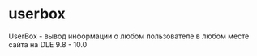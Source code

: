 userbox
=======

UserBox - вывод информации о любом пользователе в любом месте сайта на DLE 9.8 - 10.0
